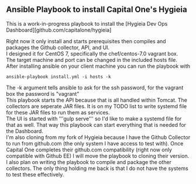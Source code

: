 ## Ansible Playbook to install Capital One's Hygieia

This is a work-in-progress playbook to install the [Hygieia Dev Ops Dashboard][github.com/capitalone/hygieia]

Right now it only install and starts prerequisites then compiles and packages the Github collector, API, and UI.  
I designed it for CentOS 7, specifically the chef/centos-7.0 vagrant box.  
The target machine and port can be changed in the included hosts file.  
After installing ansible on your client machine you can run the playbook with  

```ansible-playbook install.yml -i hosts -k```  

The -k argument tells ansible to ask for the ssh password, for the vagrant box the password is "vagrant"  
This playbook starts the API because that is all handled within Tomcat.  The collectors are seperate JAR files.  It is on my TODO list to write systemd file for these JAR files to run them as services.  
The UI is started with '''gulp serve''' so I'd like to make a systemd file for that as well.  That way this playbook can start everything that is needed for the Dashboard.  
I'm also cloning from my fork of Hygieia because I have the Github Collector to run from github.com (the only system I have access to test with).  Once Capital One completes their github.com compatibility (right now only compatible with Github EE) I will move the playbook to cloning their version.  
I also plan on writing the playbook to compile and package the other collectors.  The only thing holding me back is that I do not have the systems to test these effectively.